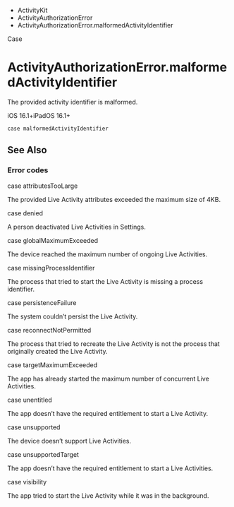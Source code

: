 

- ActivityKit
- ActivityAuthorizationError
-  ActivityAuthorizationError.malformedActivityIdentifier 

Case

# ActivityAuthorizationError.malformedActivityIdentifier

The provided activity identifier is malformed.

iOS 16.1+iPadOS 16.1+

``` source
case malformedActivityIdentifier
```

## See Also

### Error codes

case attributesTooLarge

The provided Live Activity attributes exceeded the maximum size of 4KB.

case denied

A person deactivated Live Activities in Settings.

case globalMaximumExceeded

The device reached the maximum number of ongoing Live Activities.

case missingProcessIdentifier

The process that tried to start the Live Activity is missing a process identifier.

case persistenceFailure

The system couldn’t persist the Live Activity.

case reconnectNotPermitted

The process that tried to recreate the Live Activity is not the process that originally created the Live Activity.

case targetMaximumExceeded

The app has already started the maximum number of concurrent Live Activities.

case unentitled

The app doesn’t have the required entitlement to start a Live Activity.

case unsupported

The device doesn’t support Live Activities.

case unsupportedTarget

The app doesn’t have the required entitlement to start a Live Activities.

case visibility

The app tried to start the Live Activity while it was in the background.

